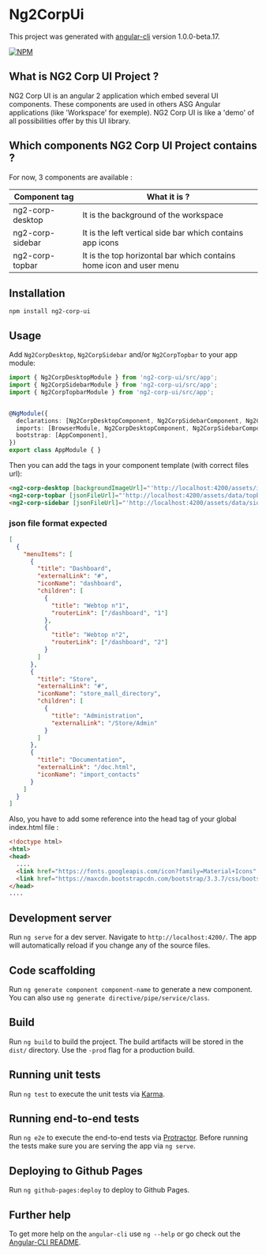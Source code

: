 # Ng2CorpUi

This project was generated with [angular-cli](https://github.com/angular/angular-cli) version 1.0.0-beta.17.

[![NPM](https://nodei.co/npm/ng2-corp-ui.png?compact=true)](https://nodei.co/npm/ng2-corp-ui)

## What is NG2 Corp UI Project ?

NG2 Corp UI is an angular 2 application which embed several UI components.
These components are used in others ASG Angular applications (like 'Workspace' for exemple).
NG2 Corp UI is like a 'demo' of all possibilities offer by this UI library.

## Which components NG2 Corp UI Project contains ?

For now, 3 components are available :

| Component tag      | What it is ?                                                          |
|--------------------|-----------------------------------------------------------------------|
| ng2-corp-desktop   | It is the background of the workspace                                 |
| ng2-corp-sidebar   | It is the left vertical side bar which contains app icons             |
| ng2-corp-topbar    | It is the top horizontal bar which contains home icon and user menu   |

## Installation
```shell
npm install ng2-corp-ui
```
## Usage

Add `Ng2CorpDesktop`, `Ng2CorpSidebar` and/or `Ng2CorpTopbar` to your app module:

```typescript
import { Ng2CorpDesktopModule } from 'ng2-corp-ui/src/app';
import { Ng2CorpSidebarModule } from 'ng2-corp-ui/src/app';
import { Ng2CorpTopbarModule } from 'ng2-corp-ui/src/app';


@NgModule({
  declarations: [Ng2CorpDesktopComponent, Ng2CorpSidebarComponent, Ng2CorpTopbarComponent],
  imports: [BrowserModule, Ng2CorpDesktopComponent, Ng2CorpSidebarComponent, Ng2CorpTopbarComponent],
  bootstrap: [AppComponent],
})
export class AppModule { }
```

Then you can add the tags in your component template (with correct files url):

```html
<ng2-corp-desktop [backgroundImageUrl]="'http://localhost:4200/assets/images/background1.jpg'"></ng2-corp-desktop>
<ng2-corp-topbar [jsonFileUrl]="'http://localhost:4200/assets/data/topbar.json'"></ng2-corp-topbar>
<ng2-corp-sidebar [jsonFileUrl]="'http://localhost:4200/assets/data/sidebar.json'"></ng2-corp-sidebar>
```

### json file format expected

```json
[
  {
    "menuItems": [      
      {
        "title": "Dashboard",
        "externalLink": "#",
        "iconName": "dashboard",
        "children": [
          {
            "title": "Webtop n°1",
            "routerLink": ["/dashboard", "1"]            
          },
          {
            "title": "Webtop n°2",
            "routerLink": ["/dashboard", "2"]
          }
        ]
      },
      {
        "title": "Store",
        "externalLink": "#",
        "iconName": "store_mall_directory",
        "children": [
          {
            "title": "Administration",
            "externalLink": "/Store/Admin"
          }
        ]
      },      
      {
        "title": "Documentation",
        "externalLink": "/doc.html",
        "iconName": "import_contacts"
      }
    ]
  }
]
```

Also, you have to add some reference into the head tag of your global index.html file :

```html
<!doctype html>
<html>
<head>
  ....
  <link href="https://fonts.googleapis.com/icon?family=Material+Icons" rel="stylesheet">
  <link href="https://maxcdn.bootstrapcdn.com/bootstrap/3.3.7/css/bootstrap.min.css" rel="stylesheet">
</head>
....
```

## Development server
Run `ng serve` for a dev server. Navigate to `http://localhost:4200/`. The app will automatically reload if you change any of the source files.

## Code scaffolding

Run `ng generate component component-name` to generate a new component. You can also use `ng generate directive/pipe/service/class`.

## Build

Run `ng build` to build the project. The build artifacts will be stored in the `dist/` directory. Use the `-prod` flag for a production build.

## Running unit tests

Run `ng test` to execute the unit tests via [Karma](https://karma-runner.github.io).

## Running end-to-end tests

Run `ng e2e` to execute the end-to-end tests via [Protractor](http://www.protractortest.org/). 
Before running the tests make sure you are serving the app via `ng serve`.

## Deploying to Github Pages

Run `ng github-pages:deploy` to deploy to Github Pages.

## Further help

To get more help on the `angular-cli` use `ng --help` or go check out the [Angular-CLI README](https://github.com/angular/angular-cli/blob/master/README.md).
